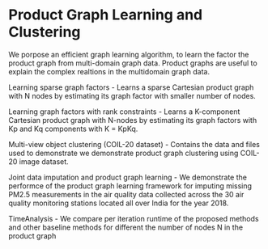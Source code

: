# Product Graph Learning and Clustering

We porpose an efficient graph learning algorithm, to learn the factor the product graph from multi-domain graph data.
Product graphs are useful to explain the complex realtions in the multidomain graph data.

Learning sparse graph factors - Learns a sparse Cartesian product graph with N nodes by estimating its graph factor with smaller number of nodes.

Learning graph factors with rank constraints - Learns a K-component Cartesian product graph with N-nodes by estimating its graph factors with Kp and Kq components with K = KpKq.

Multi-view object clustering (COIL-20 dataset) - Contains the data and files used to demonstrate we demonstrate product graph clustering using COIL-20 image dataset. 

Joint data imputation and product graph learning - We demonstrate the performce of the product graph learning framework for imputing missing PM2.5 measurements in the air quality data collected across the 30 air quality monitoring stations located all over India for the year 2018.

TimeAnalysis - We compare per iteration runtime of the proposed methods and other baseline methods for different the number of nodes N in the product graph
